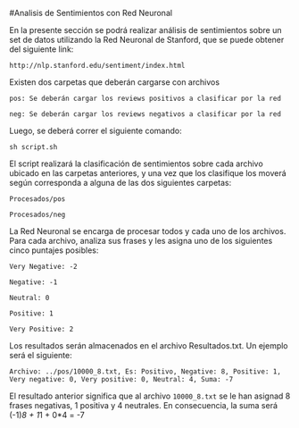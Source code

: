 #Analisis de Sentimientos con Red Neuronal

En la presente sección se podrá realizar análisis de sentimientos sobre un set de datos utilizando la Red Neuronal de Stanford, que se puede obtener del siguiente link:

`http://nlp.stanford.edu/sentiment/index.html`

Existen dos carpetas que deberán cargarse con archivos

`pos: Se deberán cargar los reviews positivos a clasificar por la red`

`neg: Se deberán cargar los reviews negativos a clasificar por la red`


Luego, se deberá correr el siguiente comando:

`sh script.sh`

El script realizará la clasificación de sentimientos sobre cada archivo ubicado en las carpetas anteriores, y una vez que los clasifique los moverá según corresponda a alguna de las dos siguientes carpetas:

`Procesados/pos`

`Procesados/neg`

La Red Neuronal se encarga de procesar todos y cada uno de los archivos. Para cada archivo, analiza sus frases y les asigna uno de los siguientes cinco puntajes posibles:

`Very Negative: -2`

`Negative: -1`

`Neutral: 0`

`Positive: 1`

`Very Positive: 2`


Los resultados serán almacenados en el archivo Resultados.txt. Un ejemplo será el siguiente:

`Archivo: ../pos/10000_8.txt, Es: Positivo, Negative: 8, Positive: 1, Very negative: 0, Very positive: 0, Neutral: 4, Suma: -7`

El resultado anterior significa que al archivo `10000_8.txt` se le han asignad 8 frases negativas, 1 positiva y 4 neutrales. En consecuencia, la suma será (-1)*8 + 1*1 + 0*4 = -7
 


